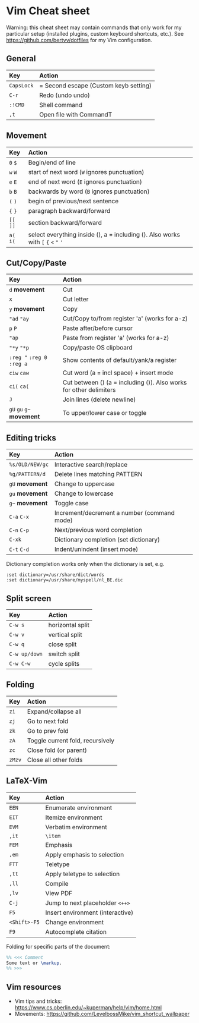# Vim Cheat sheet

Warning: this cheat sheet may contain commands that only work for my particular setup (installed plugins, custom keyboard shortcuts, etc.). See https://github.com/bertvv/dotfiles for my Vim configuration.

## General

| Key        | Action                                |
| :---       | :-----                                |
| `CapsLock` | = Second escape (Custom keyb setting) |
| `C-r`      | Redo (undo undo)                      |
| `:!CMD`    | Shell command                         |
| `,t`       | Open file with CommandT               |

## Movement

| Key       | Action                                                                             |
| :---      | :---                                                                               |
| `0` `$`   | Begin/end of line                                                                  |
| `w` `W`   | start of next word (`W` ignores punctuation)                                       |
| `e` `E`   | end of next word (`E` ignores punctuation)                                         |
| `b` `B`   | backwards by word (`B` ignores punctuation)                                        |
| `(` `)`   | begin of previous/next sentence                                                    |
| `{` `}`   | paragraph backward/forward                                                         |
| `[[` `]]` | section backward/forward                                                           |
| `a(` `i(` | select everything inside (), a = including (). Also works with `[` `{` `<` `"` `'` |

## Cut/Copy/Paste

| Key                         | Action                                                             |
| :-----------                | :-----------------------                                           |
| `d` **movement**            | Cut                                                                |
| `x`                         | Cut letter                                                         |
| `y` **movement**            | Copy                                                               |
| `"ad` `"ay`                 | Cut/Copy to/from register 'a' (works  for a-z)                     |
| `p` `P`                     | Paste after/before cursor                                          |
| `"ap`                       | Paste from register 'a' (works for a-z)                            |
| `"*y` `"*p`                 | Copy/paste OS clipboard                                            |
| `:reg "` `:reg 0` `:reg a`  | Show contents of default/yank/a register                           |
| `ciw` `caw`                 | Cut word (a = incl space) + insert mode                            |
| `ci(` `ca(`                 | Cut between () (a = including ()). Also works for other delimiters |
| `J`                         | Join lines (delete newline)                                        |
| `gU` `gu` `g~` **movement** | To upper/lower case or toggle                                      |

## Editing tricks

| Key               | Action                                      |
| :-----------      | :-----------------------                    |
| `%s/OLD/NEW/gc`   | Interactive search/replace                  |
| `%g/PATTERN/d`    | Delete lines matching PATTERN               |
| `gU` **movement** | Change to uppercase                         |
| `gu` **movement** | Change to lowercase                         |
| `g~` **movement** | Toggle case                                 |
| `C-a` `C-x`       | Increment/decrement a number (command mode) |
| `C-n` `C-p`       | Next/previous word completion               |
| `C-xk`            | Dictionary completion (set dictionary)      |
| `C-t` `C-d`       | Indent/unindent (insert mode)               |

Dictionary completion works only when the dictionary is set, e.g.

```
:set dictionary=/usr/share/dict/words
:set dictionary=/usr/share/myspell/nl_BE.dic
```

## Split screen

| Key           | Action                   |
| :-----------  | :----------------------- |
| `C-w s`       | horizontal split         |
| `C-w v`       | vertical split           |
| `C-w q`       | close split              |
| `C-w up/down` | switch split             |
| `C-w C-w`     | cycle splits             |

## Folding

| Key    | Action                           |
| :----- | :--------                        |
| `zi`   | Expand/collapse all              |
| `zj`   | Go to next fold                  |
| `zk`   | Go to prev fold                  |
| `zA`   | Toggle current fold, recursively |
| `zc`   | Close fold (or parent)           |
| `zMzv` | Close all other folds            |

## LaTeX-Vim

| Key          | Action                           |
| :-----       | :--------                        |
| `EEN`        | Enumerate environment            |
| `EIT`        | Itemize environment              |
| `EVM`        | Verbatim environment             |
| `,it`        | `\item`                          |
| `FEM`        | Emphasis                         |
| `,em`        | Apply emphasis to selection      |
| `FTT`        | Teletype                         |
| `,tt`        | Apply teletype to selection      |
| `,ll`        | Compile                          |
| `,lv`        | View PDF                         |
| `C-j`        | Jump to next placeholder `<++>`  |
| `F5`         | Insert environment (interactive) |
| `<Shift>-F5` | Change environment               |
| `F9`         | Autocomplete citation            |

Folding for specific parts of the document:

```LaTeX
%% <<< Comment
Some text or \markup.
%% >>>
```

## Vim resources

* Vim tips and tricks: <https://www.cs.oberlin.edu/~kuperman/help/vim/home.html>
* Movements: <https://github.com/LevelbossMike/vim_shortcut_wallpaper>

